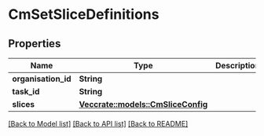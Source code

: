 # CmSetSliceDefinitions

## Properties

Name | Type | Description | Notes
------------ | ------------- | ------------- | -------------
**organisation_id** | **String** |  | 
**task_id** | **String** |  | 
**slices** | [**Vec<crate::models::CmSliceConfig>**](CMSliceConfig.md) |  | 

[[Back to Model list]](../README.md#documentation-for-models) [[Back to API list]](../README.md#documentation-for-api-endpoints) [[Back to README]](../README.md)


